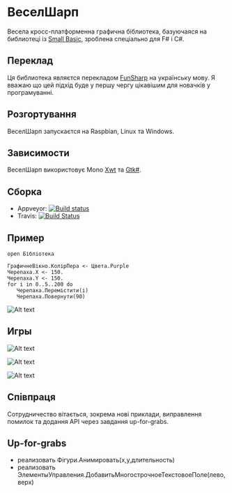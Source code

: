 # ВеселШарп
Весела кросс-платформенна графична біблиотека, базуючаяся на библиотеці із [Small Basic](http://smallbasic.com/), зроблена спеціально для F# і C#.

## Переклад

Ця библиотека являєтся перекладом [FunSharp](https://github.com/ptrelford/FunSharp) на українську мову. Я вважаю що цей підхід буде у першу чергу цікавішим для новачків у програмуванні.

## Розгортування

ВеселШарп запускаєтся на Raspbian, Linux та Windows.

## Зависимости

ВеселШарп використовує Mono [Xwt](https://github.com/mono/xwt) та [Gtk#](http://www.mono-project.com/docs/gui/gtksharp/).

## Сборка

* Appveyor: [![Build status](https://ci.appveyor.com/api/projects/status/94dkcwcrkwhj06vj?svg=true)](https://ci.appveyor.com/project/ptrelford/funsharp)
* Travis: [![Build Status](https://travis-ci.org/ptrelford/FunSharp.png?branch=master)](https://travis-ci.org/ptrelford/FunSharp/)

## Пример

```F#
open Бібліотека

ГрафичнеВікно.КолірПера <- Цвета.Purple
Черепаха.X <- 150.
Черепаха.Y <- 150.
for i in 0..5..200 do
   Черепаха.Перемістити(i)
   Черепаха.Повернути(90)
```
![Alt text](http://trelford.com/FunSharp/Turtle_Example.png "Приклад Черепахи")

## Игры

![Alt text](http://trelford.com/FunSharp/1942.png "1942")

![Alt text](http://trelford.com/FunSharp/Asteroids.png "Астероиды")

![Alt text](http://trelford.com/FunSharp/Tetris.png "Тетрис")

## Співпраця

Сотрудничество вітається, зокрема нові приклади, виправлення помилок та додання API через завдання up-for-grabs.

## Up-for-grabs

- реализовать Фігури.Анимировать(x,y,длительность)
- реализовать ЭлементыУправления.ДобавитьМногострочноеТекстовоеПоле(лево,верх)
